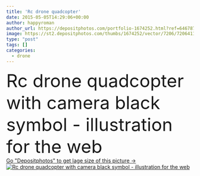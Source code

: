 ```yaml
---
title: 'Rc drone quadcopter'
date: 2015-05-05T14:29:06+00:00
author: happyroman
author_url: https://depositphotos.com/portfolio-1674252.html?ref=64678756
image: https://st2.depositphotos.com/thumbs/1674252/vector/7206/72064113/api_thumb_450.jpg?forcejpeg=true
type: "post"
tags: []
categories: 
  - drone
---
```

<div aling="center">
            <font size="60"> Rc drone quadcopter with camera black symbol - illustration for the web</font>   
</div>
<div>
    <a href='https://depositphotos.com/72064113/stock-illustration-rc-drone-quadcopter.html?ref=64678756' target=_blank > Go "Depositphotos" to get lage size of this picture ->
        <img href='https://depositphotos.com/72064113/stock-illustration-rc-drone-quadcopter.html?ref=64678756' src='https://st2.depositphotos.com/1674252/7206/v/950/depositphotos_72064113-stock-illustration-rc-drone-quadcopter.jpg?forcejpeg=true' alt='Rc drone quadcopter with camera black symbol - illustration for the web' >
    </a>
</div>
